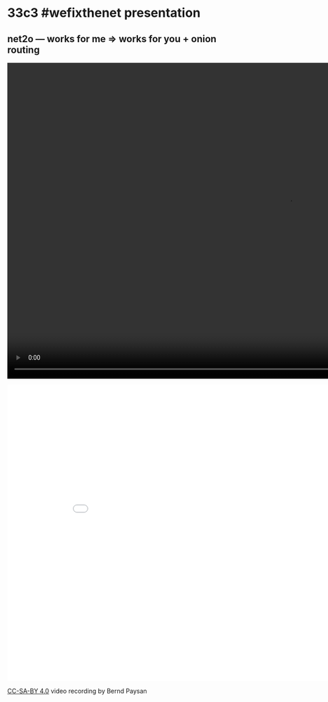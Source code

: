 # 33c3 #wefixthenet presentation #

## net2o — works for me ⇒ works for you + onion routing ##

<video width="1280" height="720" controls="controls">
<source src="//net2o.de/34c3/net2o-34c3.mp4" type='video/mp4; codecs="hevc, aac"'>
Your browser does not support the video tag.
</video>

<embed src="/net2o/doc/trunk/doc/net2o-33c3.pdf?view=FitH" width="900" height="675" alt="pdf" pluginspage="http://www.adobe.com/products/acrobat/readstep2.html"></embed>

[CC-SA-BY 4.0](https://creativecommons.org/licenses/by-sa/4.0/) video recording by Bernd Paysan
